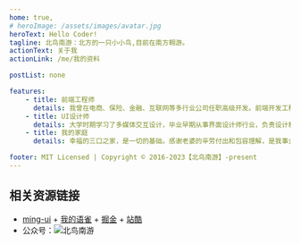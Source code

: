 ```yaml
---
home: true,
# heroImage: /assets/images/avatar.jpg
heroText: Hello Coder! 
tagline: 北鸟南游：北方的一只小小鸟,目前在南方翱游。
actionText: 关于我
actionLink: /me/我的资料

postList: none

features:
    - title: 前端工程师
      details: 我曾在电商、保险、金融、互联网等多行业公司任职高级开发。前端开发工程师在创建具有吸引力、高度交互性和用户友好性的网站和应用程序方面发挥着关键作用。他们的工作不仅关注技术，还关注用户体验和设计，以确保最终产品能够满足用户的需求。
    - title: UI设计师
      details: 大学时期学习了多媒体交互设计，毕业早期从事界面设计师行业，负责设计和开发用户界面（UI），包括网页、移动应用和桌面应用程序的界面。对现在从事前端开发有很大的帮助，包括处理页面布局以及交换的细节都会非常敏感，包括页面布局、图形、文本、表单、按钮等。
    - title: 我的家庭
      details: 幸福的三口之家，是一切的基础。感谢老婆的辛劳付出和包容理解，是我事业发展的动力基础。很幸运有个聪明健康的猪宝宝儿子，活泼调皮，机灵捣蛋鬼。

footer: MIT Licensed | Copyright © 2016-2023【北鸟南游】-present
---
```


## 相关资源链接
- [ming-ui](https://shenshuai.me/ming-ui-preview/)  + [我的语雀](https://www.yuque.com/shenshuai89/front) + [掘金](https://juejin.cn/user/1662117314561255/posts) + [站酷](https://shenshuai.zcool.com.cn/)
- 公众号：![北鸟南游](/assets/images/wx-search.png)
